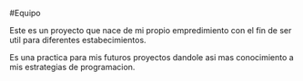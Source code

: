 #Equipo



Este es un proyecto que nace de mi propio empredimiento con el fin de 
ser util para diferentes estabecimientos.

Es una practica para mis futuros proyectos dandole asi mas conocimiento a mis
estrategias de programacion.


